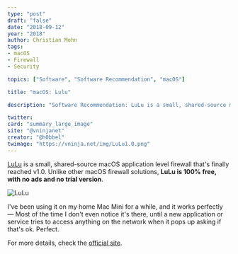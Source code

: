 ```yaml
---
type: "post"
draft: "false"
date: "2018-09-12"
year: "2018"
author: Christian Mohn
tags:
- macOS
- Firewall
- Security

topics: ["Software", "Software Recommendation", "macOS"]

title: "macOS: Lulu"

description: "Software Recommendation: LuLu is a small, shared-source macOS firewall that's finally reached v1.0. Unlike other macOS firewall solutions, LuLu  is 100% free, with no ads and no trial version. I've been using it on my home Mac Mini for a while, and it works perfectly."

twitter:
card: "summary_large_image"
site: "@vninjanet"
creator: "@h0bbel"
twimage: "https://vninja.net/img/LuLu1.0.png"
---
```


[LuLu](https://objective-see.com/products/lulu.html) is a small, shared-source macOS application level firewall that's finally reached v1.0. Unlike other macOS firewall solutions, **LuLu is 100% free, with no ads and no trial version**.


![LuLu](/img/LuLu1.0.png#center)

I've been using it on my home Mac Mini for a while, and it works perfectly — Most of the time I don't even notice it's there, until a new application or service tries to access anything on the network when it pops up asking if that's ok. Perfect.

For more details, check the [official site](https://objective-see.com/products/lulu.html).